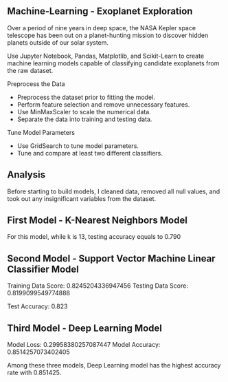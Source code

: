## Machine-Learning - Exoplanet Exploration 



Over a period of nine years in deep space, the NASA Kepler space telescope has been out on a planet-hunting mission to discover hidden planets outside of our solar system.

Use Jupyter Notebook, Pandas, Matplotlib, and Scikit-Learn to create machine learning models capable of classifying candidate exoplanets from the raw dataset.

Preprocess the Data

 - Preprocess the dataset prior to fitting the model.
 - Perform feature selection and remove unnecessary features.
 - Use MinMaxScaler to scale the numerical data.
 - Separate the data into training and testing data.

Tune Model Parameters

 - Use GridSearch to tune model parameters.
 - Tune and compare at least two different classifiers.


## Analysis
  
Before starting to build models, I cleaned data, removed all null values, and took out any insignificant variables from the dataset.

## First Model - K-Nearest Neighbors Model

For this model, while k is 13, testing accuracy equals to 0.790


## Second Model - Support Vector Machine Linear Classifier Model

Training Data Score: 0.8245204336947456
Testing Data Score: 0.8199099549774888

Test Accuracy: 0.823

## Third Model - Deep Learning Model

Model Loss: 0.29958380257087447 
Model Accuracy: 0.8514257073402405


Among these three models, Deep Learning model has the highest accuracy rate with 0.851425.







